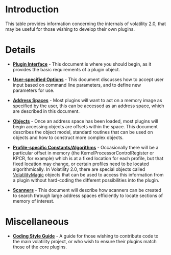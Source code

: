 # Introduction #

This table provides information concerning the internals of volatility 2.0, that may be useful for those wishing to develop their own plugins.

# Details #

  * **[Plugin Interface](Vol20PluginInterface.md)** - This document is where you should begin, as it provides the basic requirements of a plugin object.

  * **[User-specified Options](CommandLineProcessing.md)** - This document discusses how to accept user input based on command line parameters, and to define new parameters for use.

  * **[Address Spaces](Vol20AddressSpaces.md)** - Most plugins will want to act on a memory image as specified by the user, this can be accessed as an address space, which are described in this document.

  * **[Objects](Vol20Objects.md)** - Once an address space has been loaded, most plugins will begin accessing objects are offsets within the space.  This document describes the object model, standard routines that can be used on objects and how to construct more complex objects.

  * **[Profile-specific Constants/Algorithms](Vol20VolatilityMagic.md)** - Occasionally there will be a particular offset in memory (the KernelProcessorControlRegister or KPCR, for example) which is at a fixed location for each profile, but that fixed location may change, or certain profiles need to be located algorithmically.  In Volatility 2.0, there are special objects called [VolatilityMagic](Vol20VolatilityMagic.md) objects that can be used to access this information from a plugin without hard-coding the different possibilities into the plugin.

  * **[Scanners](Scanners.md)** - This document will describe how scanners can be created to search through large address spaces efficiently to locate sections of memory of interest.

# Miscellaneous #

  * **[Coding Style Guide](StyleGuide.md)** - A guide for those wishing to contribute code to the main volatility project, or who wish to ensure their plugins match those of the core plugins.
